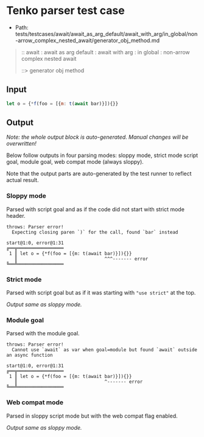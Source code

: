 # Tenko parser test case

- Path: tests/testcases/await/await_as_arg_default/await_with_arg/in_global/non-arrow_complex_nested_await/generator_obj_method.md

> :: await : await as arg default : await with arg : in global : non-arrow complex nested await
>
> ::> generator obj method

## Input

`````js
let o = {*f(foo = [{m: t(await bar)}]){}}
`````

## Output

_Note: the whole output block is auto-generated. Manual changes will be overwritten!_

Below follow outputs in four parsing modes: sloppy mode, strict mode script goal, module goal, web compat mode (always sloppy).

Note that the output parts are auto-generated by the test runner to reflect actual result.

### Sloppy mode

Parsed with script goal and as if the code did not start with strict mode header.

`````
throws: Parser error!
  Expecting closing paren `)` for the call, found `bar` instead

start@1:0, error@1:31
╔══╦═════════════════
 1 ║ let o = {*f(foo = [{m: t(await bar)}]){}}
   ║                                ^^^------- error
╚══╩═════════════════

`````

### Strict mode

Parsed with script goal but as if it was starting with `"use strict"` at the top.

_Output same as sloppy mode._

### Module goal

Parsed with the module goal.

`````
throws: Parser error!
  Cannot use `await` as var when goal=module but found `await` outside an async function

start@1:0, error@1:31
╔══╦═════════════════
 1 ║ let o = {*f(foo = [{m: t(await bar)}]){}}
   ║                                ^------- error
╚══╩═════════════════

`````


### Web compat mode

Parsed in sloppy script mode but with the web compat flag enabled.

_Output same as sloppy mode._
